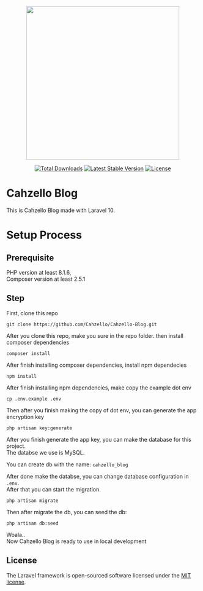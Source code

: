 <p align="center"><a href="https://laravel.com" target="_blank"><img src="https://raw.githubusercontent.com/laravel/art/master/logo-lockup/5%20SVG/2%20CMYK/1%20Full%20Color/laravel-logolockup-cmyk-red.svg" width="400"></a></p>

<p align="center">
<a href="https://packagist.org/packages/laravel/framework"><img src="https://img.shields.io/packagist/dt/laravel/framework" alt="Total Downloads"></a>
<a href="https://packagist.org/packages/laravel/framework"><img src="https://img.shields.io/packagist/v/laravel/framework" alt="Latest Stable Version"></a>
<a href="https://packagist.org/packages/laravel/framework"><img src="https://img.shields.io/packagist/l/laravel/framework" alt="License"></a>
</p>

# Cahzello Blog

This is Cahzello Blog made with Laravel 10.

# Setup Process

## Prerequisite

PHP version at least 8.1.6,
<br>
Composer version at least 2.5.1

## Step

First, clone this repo 

```
git clone https://github.com/Cahzello/Cahzello-Blog.git
```

After you clone this repo, make you sure in the repo folder. then install composer dependencies

```
composer install
```

After finish installing composer dependencies, install npm dependecies

```
npm install
```

After finish installing npm dependencies, make copy the example dot env 

```
cp .env.example .env
```

Then after you finish making the copy of dot env, you can generate the app encryption key

```
php artisan key:generate
```

After you finish generate the app key, you can make the database for this project. 
<br>
The databse we use is MySQL.

You can create db with the name:
`cahzello_blog`

After done make the databse, you can change database configuration in `.env`. 
<br>
After that you can start the migration.
```
php artisan migrate
```
Then after migrate the db, you can seed the db:

```
php artisan db:seed
```

Woala.. 
<br>
Now Cahzello Blog is ready to use in local development



## License

The Laravel framework is open-sourced software licensed under the [MIT license](https://opensource.org/licenses/MIT).
